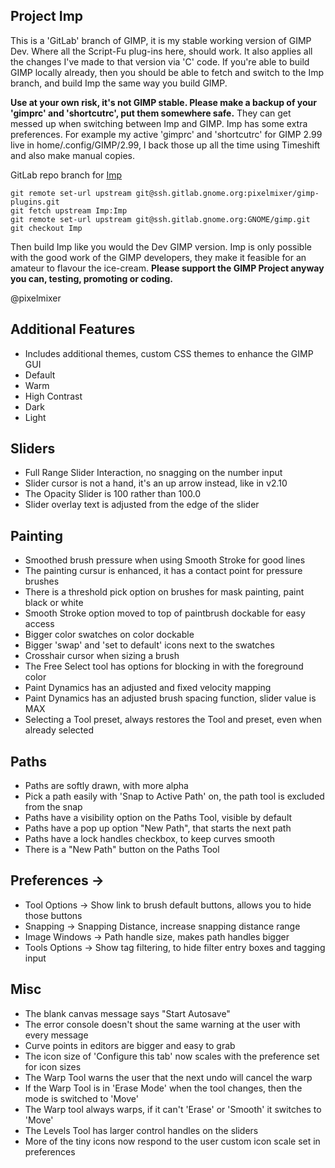 ## Project Imp 

This is a 'GitLab' branch of GIMP, it is my stable working version of GIMP Dev. Where all the Script-Fu plug-ins here, should work. It also applies all the changes I've made to that version via 'C' code. If you're able to build GIMP locally already, then you should be able to fetch and switch to the Imp branch, and build Imp the same way you build GIMP. 

**Use at your own risk, it's not GIMP stable. Please make a backup of your 'gimprc' and 'shortcutrc', put them somewhere safe.** They can get messed up when switching between Imp and GIMP. Imp has some extra preferences. For example my active 'gimprc' and 'shortcutrc' for GIMP 2.99 live in home/.config/GIMP/2.99, I back those up all the time using Timeshift and also make manual copies. 

GitLab repo branch for [Imp](https://gitlab.gnome.org/pixelmixer/gimp-plugins/-/tree/Imp?ref_type=heads)

```
git remote set-url upstream git@ssh.gitlab.gnome.org:pixelmixer/gimp-plugins.git
git fetch upstream Imp:Imp
git remote set-url upstream git@ssh.gitlab.gnome.org:GNOME/gimp.git
git checkout Imp
```

Then build Imp like you would the Dev GIMP version. Imp is only possible with the good work of the GIMP developers, they make it feasible for an amateur to flavour the ice-cream. **Please support the GIMP Project anyway you can, testing, promoting or coding.**  

@pixelmixer

## Additional Features
- Includes additional themes, custom CSS themes to enhance the GIMP GUI
- Default
- Warm
- High Contrast
- Dark
- Light

## Sliders
- Full Range Slider Interaction, no snagging on the number input
- Slider cursor is not a hand, it's an up arrow instead, like in v2.10
- The Opacity Slider is 100 rather than 100.0
- Slider overlay text is adjusted from the edge of the slider

## Painting
- Smoothed brush pressure when using Smooth Stroke for good lines
- The painting cursur is enhanced, it has a contact point for pressure brushes
- There is a threshold pick option on brushes for mask painting, paint black or white
- Smooth Stroke option moved to top of paintbrush dockable for easy access
- Bigger color swatches on color dockable
- Bigger 'swap' and 'set to default' icons next to the swatches
- Crosshair cursor when sizing a brush
- The Free Select tool has options for blocking in with the foreground color
- Paint Dynamics has an adjusted and fixed velocity mapping
- Paint Dynamics has an adjusted brush spacing function, slider value is MAX
- Selecting a Tool preset, always restores the Tool and preset, even when already selected

## Paths
- Paths are softly drawn, with more alpha
- Pick a path easily with 'Snap to Active Path' on, the path tool is excluded from the snap
- Paths have a visibility option on the Paths Tool, visible by default
- Paths have a pop up option "New Path", that starts the next path
- Paths have a lock handles checkbox, to keep curves smooth
- There is a "New Path" button on the Paths Tool

## Preferences ->
- Tool Options -> Show link to brush default buttons, allows you to hide those buttons
- Snapping -> Snapping Distance, increase snapping distance range 
- Image Windows -> Path handle size, makes path handles bigger
- Tools Options -> Show tag filtering, to hide filter entry boxes and tagging input

## Misc
- The blank canvas message says "Start Autosave"
- The error console doesn't shout the same warning at the user with every message
- Curve points in editors are bigger and easy to grab
- The icon size of 'Configure this tab' now scales with the preference set for icon sizes
- The Warp Tool warns the user that the next undo will cancel the warp 
- If the Warp Tool is in 'Erase Mode' when the tool changes, then the mode is switched to 'Move'
- The Warp tool always warps, if it can't 'Erase' or 'Smooth' it switches to 'Move'
- The Levels Tool has larger control handles on the sliders
- More of the tiny icons now respond to the user custom icon scale set in preferences